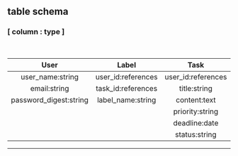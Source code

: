 ## table schema 
### [ column : type ]
<br>


| User            | Label              | Task                 |
| :---:           | :---:              | :---:                |
| user_name:string| user_id:references | user_id:references   |
| email:string    | task_id:references |  title:string        |
| password_digest:string | label_name:string|content:text     |
|                 |                    | priority:string      |
|                 |                    | deadline:date        |
|                 |                    | status:string        |

<HR>
